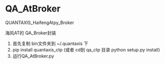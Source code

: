 # QA_AtBroker
QUANTAXIS_HaifengAtpy_Broker



海风AT的 QA_Broker封装


1. 首先复制 bin文件夹到  ~/.quantaxis 下
2. pip install quantaxis_ctp  (或者 cd到 qa_ctp 目录 python setup.py install)
3. 运行QA_AtBroker.py